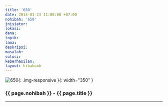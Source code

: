 ```yaml
---
title: '650'
date: 2014-01-23 11:08:00 +07:00
nohibah: '650'
inisiator:
lokasi:
dana:
topik:
lama:
deskripsi:
masalah:
solusi:
keberhasilan:
layout: hibahcmb
---
```


![650](/static/img/hibahcmb/650.png){: .img-responsive }{: width="350" }

### {{ page.nohibah }} - {{ page.title }}

---
